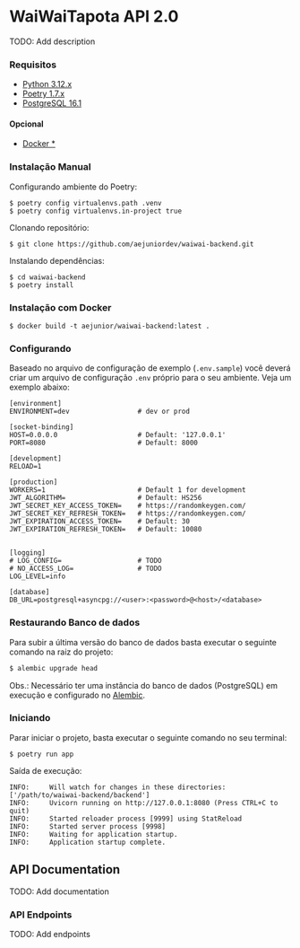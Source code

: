 # WaiWaiTapota API 2.0

TODO: Add description

### Requisitos

- [Python 3.12.x](https://www.python.org/)
- [Poetry 1.7.x](https://python-poetry.org/)
- [PostgreSQL 16.1](https://www.postgresql.org/)

#### Opcional

- [Docker \*](https://www.docker.com/)

### Instalação Manual

Configurando ambiente do Poetry:

```shell
$ poetry config virtualenvs.path .venv
$ poetry config virtualenvs.in-project true
```

Clonando repositório:

```shell
$ git clone https://github.com/aejuniordev/waiwai-backend.git
```

Instalando dependências:

```shell
$ cd waiwai-backend
$ poetry install
```

### Instalação com Docker

```
$ docker build -t aejunior/waiwai-backend:latest .
```

### Configurando

Baseado no arquivo de configuração de exemplo (`.env.sample`) você deverá criar um arquivo de configuração `.env` próprio para o seu ambiente.
Veja um exemplo abaixo:

```shell
[environment]
ENVIRONMENT=dev                 # dev or prod

[socket-binding]
HOST=0.0.0.0                    # Default: '127.0.0.1'
PORT=8080                       # Default: 8000

[development]
RELOAD=1

[production]
WORKERS=1                       # Default 1 for development
JWT_ALGORITHM=                  # Default: HS256
JWT_SECRET_KEY_ACCESS_TOKEN=    # https://randomkeygen.com/
JWT_SECRET_KEY_REFRESH_TOKEN=   # https://randomkeygen.com/
JWT_EXPIRATION_ACCESS_TOKEN=    # Default: 30
JWT_EXPIRATION_REFRESH_TOKEN=   # Default: 10080


[logging]
# LOG_CONFIG=                   # TODO
# NO_ACCESS_LOG=                # TODO
LOG_LEVEL=info

[database]
DB_URL=postgresql+asyncpg://<user>:<password>@<host>/<database>
```

### Restaurando Banco de dados

Para subir a última versão do banco de dados basta executar o seguinte comando na raiz do projeto:

```sh
$ alembic upgrade head
```

Obs.: Necessário ter uma instância do banco de dados (PostgreSQL) em execução e configurado no [Alembic](https://alembic.sqlalchemy.org/en/latest/tutorial.html).

### Iniciando

Parar iniciar o projeto, basta executar o seguinte comando no seu terminal:

```shell
$ poetry run app
```

Saída de execução:

```sheel
INFO:     Will watch for changes in these directories: ['/path/to/waiwai-backend/backend']
INFO:     Uvicorn running on http://127.0.0.1:8080 (Press CTRL+C to quit)
INFO:     Started reloader process [9999] using StatReload
INFO:     Started server process [9998]
INFO:     Waiting for application startup.
INFO:     Application startup complete.
```

## API Documentation

TODO: Add documentation

### API Endpoints

TODO: Add endpoints
